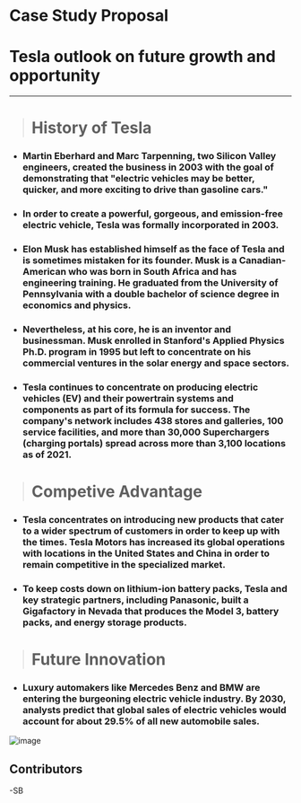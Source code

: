 # Case Study Proposal
# Tesla outlook on future growth and opportunity
---
> # History of Tesla 

* ### Martin Eberhard and Marc Tarpenning, two Silicon Valley engineers, created the business in 2003 with the goal of demonstrating that "electric vehicles may be better, quicker, and more exciting to drive than gasoline cars."
* ### In order to create a powerful, gorgeous, and emission-free electric vehicle, Tesla was formally incorporated in 2003.
* ### Elon Musk has established himself as the face of Tesla and is sometimes mistaken for its founder. Musk is a Canadian-American who was born in South Africa and has engineering training. He graduated from the University of Pennsylvania with a double bachelor of science degree in economics and physics.
* ### Nevertheless, at his core, he is an inventor and businessman. Musk enrolled in Stanford's Applied Physics Ph.D. program in 1995 but left to concentrate on his commercial ventures in the solar energy and space sectors.
* ### Tesla continues to concentrate on producing electric vehicles (EV) and their powertrain systems and components as part of its formula for success. The company's network includes 438 stores and galleries, 100 service facilities, and more than 30,000 Superchargers (charging portals) spread across more than 3,100 locations as of 2021.
> # Competive Advantage 
* ### Tesla concentrates on introducing new products that cater to a wider spectrum of customers in order to keep up with the times. Tesla Motors has increased its global operations with locations in the United States and China in order to remain competitive in the specialized market.
 * ### To keep costs down on lithium-ion battery packs, Tesla and key strategic partners, including Panasonic, built a Gigafactory in Nevada that produces the Model 3, battery packs, and energy storage products.
 > # Future Innovation
 * ### Luxury automakers like Mercedes Benz and BMW are entering the burgeoning electric vehicle industry. By 2030, analysts predict that global sales of electric vehicles would account for about 29.5% of all new automobile sales.
 ![image](Tesla.PNG)

 ## Contributors
 -SB